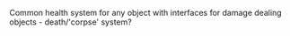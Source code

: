 Common health system for any object with interfaces for damage dealing objects - death/'corpse' system?